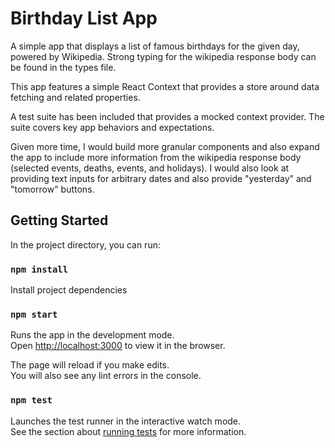 # Birthday List App

A simple app that displays a list of famous birthdays for the given day, powered by Wikipedia. Strong typing for the wikipedia response body can be found in the types file.

This app features a simple React Context that provides a store around data fetching and related properties.

A test suite has been included that provides a mocked context provider. The suite covers key app behaviors and expectations.

Given more time, I would build more granular components and also expand the app to include more information from the wikipedia response body (selected events, deaths, events, and holidays). I would also look at providing text inputs for arbitrary dates and also provide "yesterday" and "tomorrow" buttons.

## Getting Started

In the project directory, you can run:

### `npm install`

Install project dependencies

### `npm start`

Runs the app in the development mode.\
Open [http://localhost:3000](http://localhost:3000) to view it in the browser.

The page will reload if you make edits.\
You will also see any lint errors in the console.

### `npm test`

Launches the test runner in the interactive watch mode.\
See the section about [running tests](https://facebook.github.io/create-react-app/docs/running-tests) for more information.
